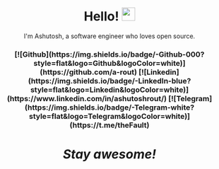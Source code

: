 <h1 align='center'> Hello! <img src="https://raw.githubusercontent.com/MartinHeinz/MartinHeinz/master/wave.gif" width="30px"></h1>
<p align='center'>
I'm Ashutosh, a software engineer who loves open source.<br>
  
<h3 align='center'>[![Github](https://img.shields.io/badge/-Github-000?style=flat&logo=Github&logoColor=white)](https://github.com/a-rout) [![Linkedin](https://img.shields.io/badge/-LinkedIn-blue?style=flat&logo=Linkedin&logoColor=white)](https://www.linkedin.com/in/ashutoshrout/) [![Telegram](https://img.shields.io/badge/-Telegram-white?style=flat&logo=Telegram&logoColor=white)](https://t.me/theFault)</h3>

<h1 align='center'><i>Stay awesome!</i></h1>
